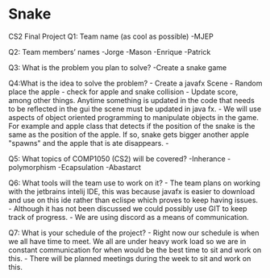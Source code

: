 # Snake
CS2 Final Project
Q1: Team name (as cool as possible)
	-MJEP

Q2: Team members’ names
	-Jorge
	-Mason
	-Enrique
	-Patrick

Q3: What is the problem you plan to solve?
	-Create a snake game

Q4:What is the idea to solve the problem?
	- Create a javafx Scene
	- Random place the apple 
	- check for apple and snake collision
	- Update score, among other things. Anytime something is updated in the code that needs to be reflected in the gui the scene must be updated in java fx.
	- We will use aspects of object oriented programming to manipulate objects in the game. For example 
and apple class that detects if the position of the snake is the same as the position of the apple. If so, snake gets bigger another apple "spawns" and the apple that is ate disappears. 
	- 

Q5: What topics of COMP1050 (CS2) will be covered?
	-Inherance 
	-polymorphism
	-Ecapsulation
	-Abastarct 

Q6: What tools will the team use to work on it?
	- The team plans on working with the jetbrains intelij IDE, this was because javafx is easier to download and use on this ide rather than eclispe which proves to keep having issues. 
	- Although it has not been discussed we could possibly use GIT to keep track of progress. 
	- We are using discord as a means of communication.

Q7: What is your schedule of the project?
	- Right now our schedule is when we all have time to meet. We all are under heavy work load so we are in constant communication for when would be the best time to sit and work on this. 
	- There will be planned meetings during the week to sit and work on this. 
